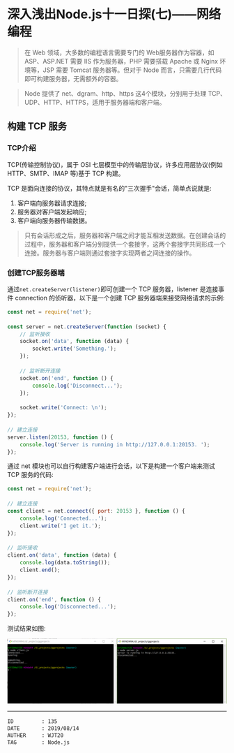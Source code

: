 
# 深入浅出Node.js十一日探(七)——网络编程 #

> 在 Web 领域，大多数的编程语言需要专门的 Web服务器作为容器，如 ASP、ASP.NET 需要 IIS 作为服务器，PHP 需要搭载 Apache 或 Nginx 环境等，JSP 需要 Tomcat 服务器等。但对于 Node 而言，只需要几行代码即可构建服务器，无需额外的容器。

> Node 提供了 net、dgram、http、https 这4个模块，分别用于处理 TCP、UDP、HTTP、HTTPS，适用于服务器端和客户端。

## 构建 TCP 服务 ##

### TCP介绍 ###

TCP(传输控制协议)，属于 OSI 七层模型中的传输层协议，许多应用层协议(例如 HTTP、SMTP、IMAP 等)基于 TCP 构建。

TCP 是面向连接的协议，其特点就是有名的"三次握手"会话，简单点说就是:

1. 客户端向服务器请求连接;
2. 服务器对客户端发起响应;
3. 客户端向服务器传输数据。

> 只有会话形成之后，服务器和客户端之间才能互相发送数据。在创建会话的过程中，服务器和客户端分别提供一个套接字，这两个套接字共同形成一个连接。服务器与客户端则通过套接字实现两者之间连接的操作。

### 创建TCP服务器端 ###

通过`net.createServer(listener)`即可创建一个 TCP 服务器，listener 是连接事件 connection 的侦听器，以下是一个创建 TCP 服务器端来接受网络请求的示例:

```js
const net = require('net');

const server = net.createServer(function (socket) {
    // 监听接收
    socket.on('data', function (data) {
        socket.write('Something.');
    });

    // 监听断开连接
    socket.on('end', function () {
        console.log('Disconnect...');
    });

    socket.write('Connect: \n');
});

// 建立连接
server.listen(20153, function () {
    console.log('Server is running in http://127.0.0.1:20153. ');
});
```

通过 net 模块也可以自行构建客户端进行会话，以下是构建一个客户端来测试 TCP 服务的代码:

```js
const net = require('net');

// 建立连接
const client = net.connect({ port: 20153 }, function () {
    console.log('Connected...');
    client.write('I get it.');
});

// 监听接收
client.on('data', function (data) {
    console.log(data.toString());
    client.end();
});

// 监听断开连接
client.on('end', function () {
    console.log('Disconnected...');
});
```

测试结果如图:

![image](https://raw.githubusercontent.com/WebUnion-core/anthill/master/WJT20/images/w142.png)

---

```
ID         : 135
DATE       : 2019/08/14
AUTHER     : WJT20
TAG        : Node.js
```
